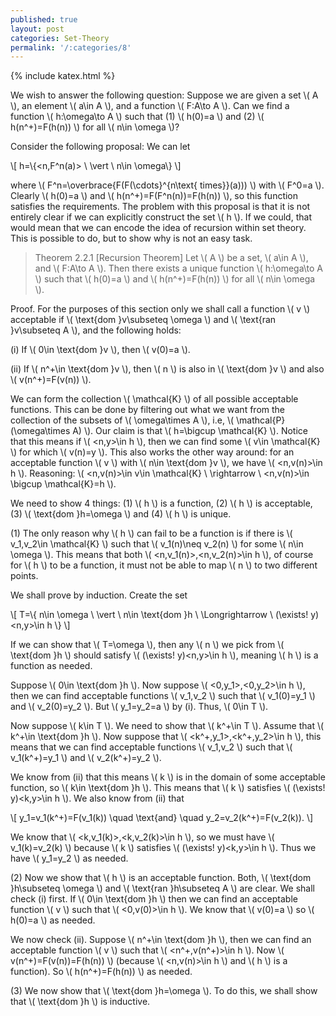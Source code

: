 ```yaml
---
published: true
layout: post
categories: Set-Theory
permalink: '/:categories/8'
---
```

{% include katex.html %}

We wish to answer the following question: Suppose we are given a set \\( A \\), an element \\( a\in A \\), and a function \\( F:A\to A \\). Can we find a function \\( h:\omega\to A \\) such that (1) \\( h(0)=a \\) and (2) \\( h(n^+)=F(h(n)) \\) for all \\( n\in \omega \\)? 

Consider the following proposal: We can let

\\[ h=\\{<n,F^n(a)> \ \vert \ n\in \omega\\} \\]

where \\( F^n=\overbrace{F(F(\cdots}^{n\text{ times}}(a))) \\) with \\( F^0=a \\). Clearly \\( h(0)=a \\) and \\( h(n^+)=F(F^n(n))=F(h(n)) \\), so this function satisfies the requirements. The problem with this proposal is that it is not entirely clear if we can explicitly construct the set \\( h \\). If we could, that would mean that we can encode the idea of recursion within set theory. This is possible to do, but to show why is not an easy task.

> Theorem 2.2.1 [Recursion Theorem] Let \\( A \\) be a set, \\( a\in A \\), and \\( F:A\to A \\). Then there exists a unique function \\( h:\omega\to A \\) such that \\( h(0)=a \\) and \\( h(n^+)=F(h(n)) \\) for all \\( n\in \omega \\).

Proof. For the purposes of this section only we shall call a function \\( v \\) acceptable if \\( \text{dom }v\subseteq \omega \\) and \\( \text{ran }v\subseteq A \\), and the following holds:

(i) If \\( 0\in \text{dom }v \\), then \\( v(0)=a \\).

(ii) If \\( n^+\in \text{dom }v \\), then \\( n \\) is also in \\( \text{dom }v \\) and also \\( v(n^+)=F(v(n)) \\).

We can form the collection \\( \mathcal{K} \\) of all possible acceptable functions. This can be done by filtering out what we want from the collection of the subsets of \\( \omega\times A \\), i.e, \\( \mathcal{P}(\omega\times A) \\). Our claim is that \\( h=\bigcup \mathcal{K} \\). Notice that this means if \\( <n,y>\in h \\), then we can find some \\( v\in \mathcal{K} \\) for which \\( v(n)=y \\). This also works the other way around: for an acceptable function \\( v \\) with \\( n\in \text{dom }v \\), we have \\( <n,v(n)>\in h \\). Reasoning: \\( <n,v(n)>\in v\in \mathcal{K} \ \rightarrow \ <n,v(n)>\in \bigcup \mathcal{K}=h \\).

We need to show 4 things: (1) \\( h \\) is a function, (2) \\( h \\) is acceptable, (3) \\( \text{dom }h=\omega \\) and (4) \\( h \\) is unique.

(1) The only reason why \\( h \\) can fail to be a function is if there is \\( v_1,v_2\in \mathcal{K} \\) such that \\( v_1(n)\neq v_2(n) \\) for some \\( n\in \omega \\). This means that both \\( <n,v_1(n)>,<n,v_2(n)>\in h \\), of course for \\( h \\) to be a function, it must not be able to map \\( n \\) to two different points.

We shall prove by induction. Create the set

\\[ T=\\{ n\in \omega \ \vert \ n\in \text{dom }h \ \Longrightarrow \ (\exists! y)<n,y>\in h \\} \\]

If we can show that \\( T=\omega \\), then any \\( n \\) we pick from \\( \text{dom }h \\) should satisfy \\( (\exists! y)<n,y>\in h \\), meaning \\( h \\) is a function as needed.

Suppose \\( 0\in \text{dom }h \\). Now suppose \\( <0,y_1>,<0,y_2>\in h \\), then we can find acceptable functions \\( v_1,v_2 \\) such that \\( v_1(0)=y_1 \\) and \\( v_2(0)=y_2 \\). But \\( y_1=y_2=a \\) by (i). Thus, \\( 0\in T \\).

Now suppose \\( k\in T \\). We need to show that \\( k^+\in T \\). Assume that \\( k^+\in \text{dom }h \\). Now suppose that \\( <k^+,y_1>,<k^+,y_2>\in h \\), this means that we can find acceptable functions \\( v_1,v_2 \\) such that \\( v_1(k^+)=y_1 \\) and \\( v_2(k^+)=y_2 \\).

We know from (ii) that this means \\( k \\) is in the domain of some acceptable function, so \\( k\in \text{dom }h \\). This means that \\( k \\) satisfies \\( (\exists! y)<k,y>\in h \\). We also know from (ii) that

\\[ y_1=v_1(k^+)=F(v_1(k)) \quad \text{and} \quad y_2=v_2(k^+)=F(v_2(k)). \\]

We know that \\( <k,v_1(k)>,<k,v_2(k)>\in h \\), so we must have \\( v_1(k)=v_2(k) \\) because \\( k \\) satisfies \\( (\exists! y)<k,y>\in h \\). Thus we have \\( y_1=y_2 \\) as needed.

(2) Now we show that \\( h \\) is an acceptable function. Both, \\( \text{dom }h\subseteq \omega \\) and \\( \text{ran }h\subseteq A \\) are clear. We shall check (i) first. If \\( 0\in \text{dom }h \\) then we can find an acceptable function \\( v \\) such that \\( <0,v(0)>\in h \\). We know that \\( v(0)=a \\) so \\( h(0)=a \\) as needed.

We now check (ii). Suppose \\( n^+\in \text{dom }h \\), then we can find an acceptable function \\( v \\) such that \\( <n^+,v(n^+)>\in h \\). Now \\( v(n^+)=F(v(n))=F(h(n)) \\) (because \\( <n,v(n)>\in h \\) and \\( h \\) is a function). So \\( h(n^+)=F(h(n)) \\) as needed.

(3) We now show that \\( \text{dom }h=\omega \\). To do this, we shall show that \\( \text{dom }h \\) is inductive.
